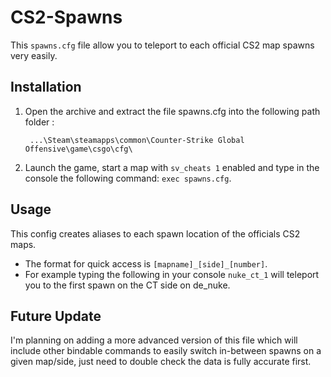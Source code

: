 # CS2-Spawns
This `spawns.cfg` file allow you to teleport to each official CS2 map spawns very easily.

## Installation
1. Open the archive and extract the file spawns.cfg into the following path folder :

        ...\Steam\steamapps\common\Counter-Strike Global Offensive\game\csgo\cfg\
   
2. Launch the game, start a map with `sv_cheats 1` enabled and type in the console the following command: `exec spawns.cfg`.

## Usage
This config creates aliases to each spawn location of the officials CS2 maps.
- The format for quick access is `[mapname]_[side]_[number]`.
- For example typing the following in your console `nuke_ct_1` will teleport you to the first spawn on the CT side on de_nuke.

## Future Update
I'm planning on adding a more advanced version of this file which will include other bindable commands to easily switch in-between spawns on a given map/side, just need to double check the data is fully accurate first.
